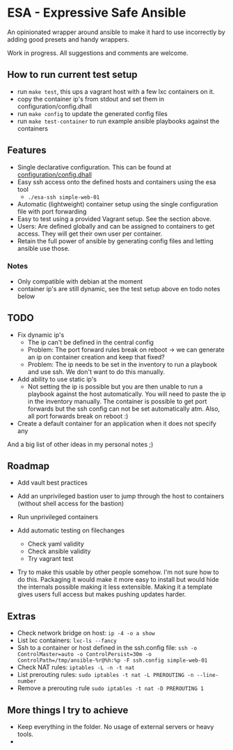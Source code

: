 # ESA - Expressive Safe Ansible

An opinionated wrapper around ansible to make it hard to use incorrectly by adding good presets and handy wrappers.

Work in progress. All suggestions and comments are welcome.

## How to run current test setup

- run `make test`, this ups a vagrant host with a few lxc containers on it.
- copy the container ip's from stdout and set them in configuration/config.dhall
- run `make config` to update the generated config files
- run `make test-container` to run example ansible playbooks against the containers

## Features

- Single declarative configuration. This can be found at [configuration/config.dhall](./configuration/config.dhall)
- Easy ssh access onto the defined hosts and containers using the esa tool
  - `./esa-ssh simple-web-01`
- Automatic (lightweight) container setup using the single configuration file with port forwarding
- Easy to test using a provided Vagrant setup. See the section above.
- Users: Are defined globally and can be assigned to containers to get access. They will get their own user per container.
- Retain the full power of ansible by generating config files and letting ansible use those.

### Notes

- Only compatible with debian at the moment
- container ip's are still dynamic, see the test setup above en todo notes below

## TODO

- Fix dynamic ip's
  - The ip can't be defined in the central config
  - Problem: The port forward rules break on reboot -> we can generate an ip on container creation and keep that fixed?
  - Problem: The ip needs to be set in the inventory to run a playbook and use ssh. We don't want to do this manually.
- Add ability to use static ip's
  - Not setting the ip is possible but you are then unable to run a playbook against the host automatically. You will need to paste the ip in the inventory manually. The container is possible to get port forwards but the ssh config can not be set automatically atm. Also, all port forwards break on reboot :)
- Create a default container for an application when it does not specify any

And a big list of other ideas in my personal notes ;)

## Roadmap

- Add vault best practices
- Add an unprivileged bastion user to jump through the host to containers (without shell access for the bastion)
- Run unprivileged containers

- Add automatic testing on filechanges
  - Check yaml validity
  - Check ansible validity
  - Try vagrant test
- Try to make this usable by other people somehow. I'm not sure how to do this. Packaging it would make it more easy to install but would hide the internals possible making it less extensible. Making it a template gives users full access but makes pushing updates harder.

## Extras

- Check network bridge on host: `ip -4 -o a show`
- List lxc containers: `lxc-ls --fancy`
- Ssh to a container or host defined in the ssh.config file: `ssh -o ControlMaster=auto -o ControlPersist=30m -o ControlPath=/tmp/ansible-%r@%h:%p -F ssh.config simple-web-01`
- Check NAT rules: `iptables -L -n -t nat`
- List prerouting rules: `sudo iptables -t nat -L PREROUTING -n --line-number`
- Remove a prerouting rule `sudo iptables -t nat -D PREROUTING 1`

## More things I try to achieve

- Keep everything in the folder. No usage of external servers or heavy tools.
- 